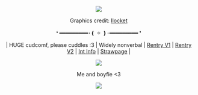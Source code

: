 <p align="center">
<img src="https://64.media.tumblr.com/fc2680cdb6b6d82ba248b2df6192fdcd/88f2b02b2a4ac9ce-cf/s640x960/1a35c1e3f8e7392ccb40d16ad1ded05e18842e94.pnj"/>
  <div align="center">
    
  Graphics credit: [Ilocket](https://www.tumblr.com/llocket/751209790768873472/sunny-basil-matching-graphics-%F0%93%82%83?source=share)

❛
━━━━━━━━━･❪ ✧ ❫･━━━━━━━━━ ❜

| HUGE cudcomf, please cuddles :3 | Widely nonverbal | [Rentry V1](https://rentry.co/belovedstar) | [Rentry V2](https://rentry.co/Artisticflow) | [Int Info](https://rentry.co/starscomfort) | [Strawpage](https://ticklesyou.straw.page/) | 

<img src="https://cdn.discordapp.com/attachments/1278361053457154078/1369616588063510638/image.png?ex=681c8258&is=681b30d8&hm=0e9a98494525427fe63dfb511b0a9f9e189f1bfb6b18d4724230f62e0fec7f34&"/>

Me and boyfie <3



![](https://komarev.com/ghpvc/?username=Ivanddal&color=blue&style=flat&label=VISITORS&abbreviated=true)
<!--
**MirroredVeracity/MirroredVeracity** is a ✨ _special_ ✨ repository because its `README.md` (this file) appears on your GitHub profile.

Here are some ideas to get you started:

- 🔭 I’m currently working on ...
- 🌱 I’m currently learning ...
- 👯 I’m looking to collaborate on ...
- 🤔 I’m looking for help with ...
- 💬 Ask me about ...
- 📫 How to reach me: ...
- 😄 Pronouns: ...
- ⚡ Fun fact: ...
-->
